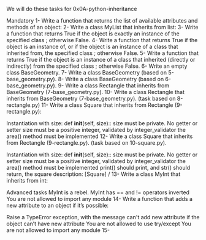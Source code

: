 We will do these tasks for 0x0A-python-inheritance

Mandatory
1- Write a function that returns the list of available attributes and methods of an object:
2- Write a class MyList that inherits from list:
3- Write a function that returns True if the object is exactly an instance of the specified class ; otherwise False.
4- Write a function that returns True if the object is an instance of, or if the object is an instance of a class that inherited from, the specified class ; otherwise False.
5- Write a function that returns True if the object is an instance of a class that inherited (directly or indirectly) from the specified class ; otherwise False.
6- Write an empty class BaseGeometry.
7- Write a class BaseGeometry (based on 5-base_geometry.py).
8- Write a class BaseGeometry (based on 6-base_geometry.py).
9- Write a class Rectangle that inherits from BaseGeometry (7-base_geometry.py).
10- Write a class Rectangle that inherits from BaseGeometry (7-base_geometry.py). (task based on 8-rectangle.py)
11- Write a class Square that inherits from Rectangle (9-rectangle.py):

Instantiation with size: def __init__(self, size)::
size must be private. No getter or setter
size must be a positive integer, validated by integer_validator
the area() method must be implemented
12- Write a class Square that inherits from Rectangle (9-rectangle.py). (task based on 10-square.py).

Instantiation with size: def __init__(self, size)::
size must be private. No getter or setter
size must be a positive integer, validated by integer_validator
the area() method must be implemented
print() should print, and str() should return, the square description: [Square] <width>/<height>
13- Write a class MyInt that inherits from int:

Advanced tasks
MyInt is a rebel. MyInt has == and != operators inverted
You are not allowed to import any module
14- Write a function that adds a new attribute to an object if it’s possible:

Raise a TypeError exception, with the message can't add new attribute if the object can’t have new attribute
You are not allowed to use try/except
You are not allowed to import any module
15- 
